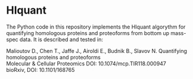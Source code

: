 # HIquant

The Python code in this repository implements the HIquant algorythm for quantifying homologous proteins and proteoforms from bottom up mass-spec data. It is described and tested in:

Malioutov D., Chen T., Jaffe J., Airoldi E., Budnik B., Slavov N. 
Quantifying homologous proteins and proteoforms  
Molecular & Cellular Proteomics  DOI: 10.1074/mcp.TIR118.000947  
bioRxiv, DOI: 10.1101/168765  
